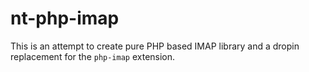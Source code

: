 # nt-php-imap
This is an attempt to create pure PHP based IMAP library and a dropin replacement for the `php-imap` extension.
